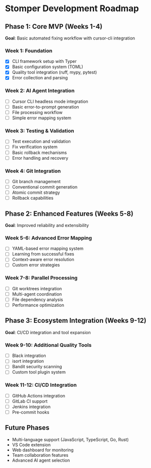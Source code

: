 # Stomper Development Roadmap

## Phase 1: Core MVP (Weeks 1-4)
**Goal**: Basic automated fixing workflow with cursor-cli integration

### Week 1: Foundation
- [x] CLI framework setup with Typer
- [x] Basic configuration system (TOML)
- [x] Quality tool integration (ruff, mypy, pytest)
- [x] Error collection and parsing

### Week 2: AI Agent Integration
- [ ] Cursor CLI headless mode integration
- [ ] Basic error-to-prompt generation
- [ ] File processing workflow
- [ ] Simple error mapping system

### Week 3: Testing & Validation
- [ ] Test execution and validation
- [ ] Fix verification system
- [ ] Basic rollback mechanisms
- [ ] Error handling and recovery

### Week 4: Git Integration
- [ ] Git branch management
- [ ] Conventional commit generation
- [ ] Atomic commit strategy
- [ ] Rollback capabilities

## Phase 2: Enhanced Features (Weeks 5-8)
**Goal**: Improved reliability and extensibility

### Week 5-6: Advanced Error Mapping
- [ ] YAML-based error mapping system
- [ ] Learning from successful fixes
- [ ] Context-aware error resolution
- [ ] Custom error strategies

### Week 7-8: Parallel Processing
- [ ] Git worktrees integration
- [ ] Multi-agent coordination
- [ ] File dependency analysis
- [ ] Performance optimization

## Phase 3: Ecosystem Integration (Weeks 9-12)
**Goal**: CI/CD integration and tool expansion

### Week 9-10: Additional Quality Tools
- [ ] Black integration
- [ ] isort integration
- [ ] Bandit security scanning
- [ ] Custom tool plugin system

### Week 11-12: CI/CD Integration
- [ ] GitHub Actions integration
- [ ] GitLab CI support
- [ ] Jenkins integration
- [ ] Pre-commit hooks

## Future Phases
- Multi-language support (JavaScript, TypeScript, Go, Rust)
- VS Code extension
- Web dashboard for monitoring
- Team collaboration features
- Advanced AI agent selection
